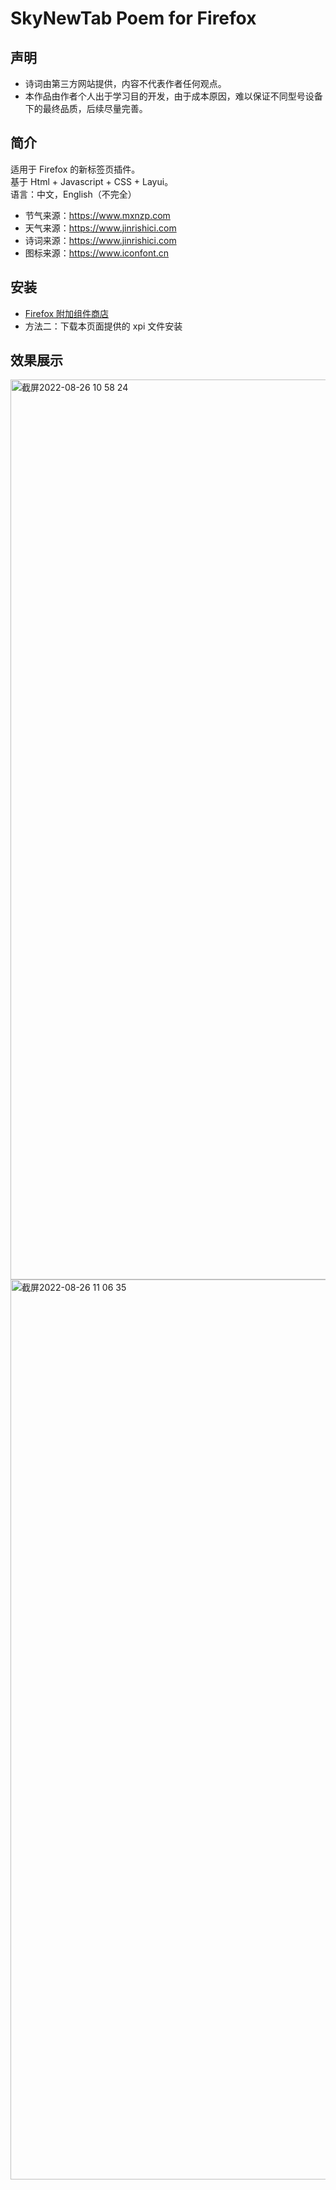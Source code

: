 # SkyNewTab Poem for Firefox
## 声明
* 诗词由第三方网站提供，内容不代表作者任何观点。  
* 本作品由作者个人出于学习目的开发，由于成本原因，难以保证不同型号设备下的最终品质，后续尽量完善。

## 简介
适用于 Firefox 的新标签页插件。  
基于 Html + Javascript + CSS + Layui。   
语言：中文，English（不完全）
* 节气来源：https://www.mxnzp.com 
* 天气来源：https://www.jinrishici.com 
* 诗词来源：https://www.jinrishici.com  
* 图标来源：https://www.iconfont.cn  

## 安装
* [Firefox 附加组件商店](https://addons.mozilla.org/zh-CN/firefox/addon/sky诗词-新标签页 "跳转至 Firefox 附加组件商店")
* 方法二：下载本页面提供的 xpi 文件安装

## 效果展示
<img width="1440" alt="截屏2022-08-26 10 58 24" src="https://user-images.githubusercontent.com/28004442/186808182-7f409e5e-b689-4b9b-9132-42231e0ca835.png">

<img width="1440" alt="截屏2022-08-26 11 06 35" src="https://user-images.githubusercontent.com/28004442/186809145-52b2a55a-00a6-4c4d-93bc-0ea107bb4482.png">


